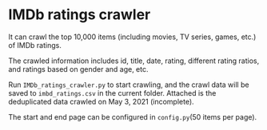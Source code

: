 # IMDb ratings crawler
It can crawl the top 10,000 items (including movies, TV series, games, etc.) of IMDb ratings.

The crawled information includes id, title, date, rating, different rating ratios, and ratings based on gender and age, etc.

Run `IMDb_ratings_crawler.py` to start crawling, and the crawl data will be saved to `imbd_ratings.csv` in the current folder. Attached is the deduplicated data crawled on May 3, 2021 (incomplete).

The start and end page can be configured in `config.py`(50 items per page).
